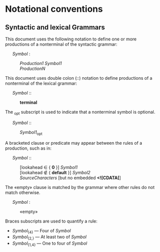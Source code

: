 # Notational conventions

## Syntactic and lexical Grammars

This document uses the following notation to define one or more productions of a nonterminal of the syntactic grammar:

<ul>
    <i>Symbol</i> :
    <ul>
        <i>Production1</i> <i>Symbol1</i><br>
        <i>ProductionN</i>
    </ul>
</ul>

This document uses double colon (::) notation to define productions of a nonterminal of the lexical grammar:

<ul>
    <i>Symbol</i> ::
    <ul>
        <b>terminal</b>
    </ul>
</ul>

The <sub>opt</sub> subscript is used to indicate that a nonterminal symbol is optional.

<ul>
    <i>Symbol</i> ::
    <ul>
        <i>Symbol1</i><sub>opt</sub>
    </ul>
</ul>

A bracketed clause or predicate may appear between the rules of a production, such as in:

<ul>
    <i>Symbol</i> ::
    <ul>
        [lookahead ∈ { <b>0</b> }] <i>Symbol1</i><br>
        [lookahead ∉ { <b>default</b> }] <i>Symbol2</i><br>
        <i>SourceCharacters</i> [but no embedded <b>&lt;!&#x5b;CDATA&#x5b;</b>]
    </ul>
</ul>

The «empty» clause is matched by the grammar where other rules do not match otherwise.

<ul>
    <i>Symbol</i> :
    <ul>
        «empty»
    </ul>
</ul>

Braces subscripts are used to quantify a rule:

* <i>Symbol</i><sub>{4}</sub> — Four of <i>Symbol</i>
* <i>Symbol</i><sub>{2,}</sub> — At least two of <i>Symbol</i>
* <i>Symbol</i><sub>{1,4}</sub> — One to four of <i>Symbol</i>